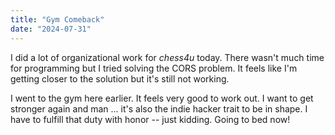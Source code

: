 ```yaml
---
title: "Gym Comeback"
date: "2024-07-31"
---
```


I did a lot of organizational work for _chess4u_ today. There wasn't much time for programming but I tried solving the CORS problem. It feels like I'm getting closer to the solution but it's still not working.

I went to the gym here earlier. It feels very good to work out. I want to get stronger again and man ... it's also the indie hacker trait to be in shape. I have to fulfill that duty with honor -- just kidding. Going to bed now!
